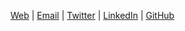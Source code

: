 [Web](http://www.joshdevins.com) |
[Email](mailto:hi@joshdevins.com) |
[Twitter](https://twitter.com/#!/joshdevins) |
[LinkedIn](http://www.linkedin.com/in/joshdevins) |
[GitHub](https://github.com/joshdevins)
